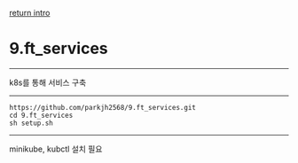 [return intro](https://github.com/parkjh2568/intro#9-ft_service)

# 9.ft_services

-----
k8s를 통해 서비스 구축

-----
```
https://github.com/parkjh2568/9.ft_services.git
cd 9.ft_services
sh setup.sh
```

-----

minikube, kubctl 설치 필요
